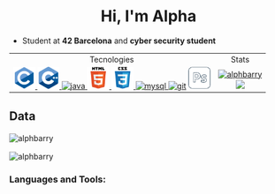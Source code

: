 <h1 align="center">Hi, I'm Alpha</h1>

- Student at **42 Barcelona** and **cyber security student**

<table>
    <tr>
        <td align="center">Tecnologies</td>
        <td align="center">Stats</td>
    </tr>
    <tr>
        <td align="center">
            <a href="https://www.cprogramming.com/" target="_blank" rel="noreferrer"> <img src="https://raw.githubusercontent.com/devicons/devicon/master/icons/c/c-original.svg" alt="c" width="40" height="40"/> </a>
            <a href="https://www.w3schools.com/cpp/" target="_blank" rel="noreferrer"> <img src="https://raw.githubusercontent.com/devicons/devicon/master/icons/cplusplus/cplusplus-original.svg" alt="cplusplus" width="40" height="40"/> </a>
            <a href="https://dev.java/" target="_blank" rel="noreferrer"> <img src="https://cdn.jsdelivr.net/gh/devicons/devicon@latest/icons/java/java-original.svg" alt="java" width="40" height="40"/> </a>
            <a href="https://www.w3.org/html/" target="_blank" rel="noreferrer"> <img src="https://raw.githubusercontent.com/devicons/devicon/master/icons/html5/html5-original-wordmark.svg" alt="html5" width="40" height="40"/> </a>
            <a href="https://www.w3schools.com/css/" target="_blank" rel="noreferrer"> <img src="https://raw.githubusercontent.com/devicons/devicon/master/icons/css3/css3-original-wordmark.svg" alt="css3" width="40" height="40"/> </a>
            <a href="https://www.mysql.com/" target="_blank" rel="noreferrer"> <img src="https://cdn.jsdelivr.net/gh/devicons/devicon@latest/icons/mysql/mysql-original-wordmark.svg" alt="mysql" width="40" heigth="40"/> </a>
            <a href="#"><img src="https://www.vectorlogo.zone/logos/git-scm/git-scm-icon.svg" alt="git" width="40" height="40"/></a>
             <a href="https://www.photoshop.com/en" target="_blank" rel="noreferrer"> <img src="https://raw.githubusercontent.com/devicons/devicon/master/icons/photoshop/photoshop-line.svg" alt="photoshop" width="40" height="40"/> </a>
        </td>
        <td align="center">
            <a href="#"><img align="center" src="https://komarev.com/ghpvc/?username=alphbarry&label=Profile%20views&color=005700&style=flat" alt="alphbarry" /></a> <br>
            <a href="#"><img align="center" src="https://img.shields.io/github/stars/alphbarry?style=social"></a> 
        </td>
    </tr>
</table>

<h2 align="left">Data</h2>

<p><img align="center" src="https://github-readme-stats.vercel.app/api/top-langs?username=alphbarry&show_icons=true&theme=dark&locale=en&layout=compact" alt="alphbarry" /></p>

<p><img align="center" src="https://github-readme-streak-stats.herokuapp.com/?user=alphbarry&theme=dark" alt="alphbarry" /></p>

<h3 align="left">Languages and Tools:</h3>
